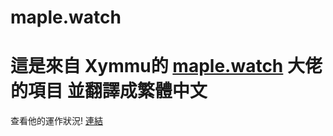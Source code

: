 # maple.watch
這是來自  Xymmu的 [maple.watch](https://github.com/xymu/maple.watch) 大佬的項目 並翻譯成繁體中文
=======

查看他的運作狀況! [連結](https://waisz.github.io/maple.watch)
